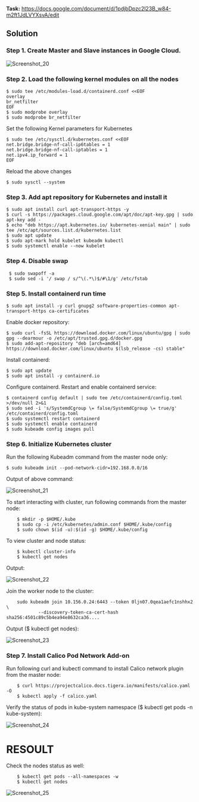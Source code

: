**Task:** https://docs.google.com/document/d/1pdjbDpzc2l23B_w84-m2ft1JdLVYXsvA/edit

## Solution

### Step 1. Create Master and Slave instances in Google Cloud.

![Screenshot_20](https://user-images.githubusercontent.com/79985930/215317078-5efc6abc-38b5-49ed-9ffc-3bd958ab22bd.png)

### Step 2. Load the following kernel modules on all the nodes

    $ sudo tee /etc/modules-load.d/containerd.conf <<EOF
    overlay
    br_netfilter
    EOF
    $ sudo modprobe overlay
    $ sudo modprobe br_netfilter
    
Set the following Kernel parameters for Kubernetes

    $ sudo tee /etc/sysctl.d/kubernetes.conf <<EOF
    net.bridge.bridge-nf-call-ip6tables = 1
    net.bridge.bridge-nf-call-iptables = 1
    net.ipv4.ip_forward = 1
    EOF
    
Reload the above changes

    $ sudo sysctl --system
    
### Step 3. Add apt repository for Kubernetes and install it

    $ sudo apt install curl apt-transport-https -y
    $ curl -s https://packages.cloud.google.com/apt/doc/apt-key.gpg | sudo apt-key add -
    $ echo "deb https://apt.kubernetes.io/ kubernetes-xenial main" | sudo tee /etc/apt/sources.list.d/kubernetes.list
    $ sudo apt update
    $ sudo apt-mark hold kubelet kubeadm kubectl
    $ sudo systemctl enable --now kubelet
    
### Step 4. Disable swap

     $ sudo swapoff -a
     $ sudo sed -i '/ swap / s/^\(.*\)$/#\1/g' /etc/fstab
     
### Step 5. Install containerd run time

    $ sudo apt install -y curl gnupg2 software-properties-common apt-transport-https ca-certificates
    
Enable docker repository:

    $ sudo curl -fsSL https://download.docker.com/linux/ubuntu/gpg | sudo gpg --dearmour -o /etc/apt/trusted.gpg.d/docker.gpg
    $ sudo add-apt-repository "deb [arch=amd64] https://download.docker.com/linux/ubuntu $(lsb_release -cs) stable"
    
Install containerd:

    $ sudo apt update
    $ sudo apt install -y containerd.io
    
Configure containerd. Restart and enable containerd service:

    $ containerd config default | sudo tee /etc/containerd/config.toml >/dev/null 2>&1
    $ sudo sed -i 's/SystemdCgroup \= false/SystemdCgroup \= true/g' /etc/containerd/config.toml
    $ sudo systemctl restart containerd
    $ sudo systemctl enable containerd
    $ sudo kubeadm config images pull
    
### Step 6. Initialize Kubernetes cluster

Run the following Kubeadm command from the master node only:

    $ sudo kubeadm init --pod-network-cidr=192.168.0.0/16
    
Output of above command:
    
![Screenshot_21](https://user-images.githubusercontent.com/79985930/215320387-89f4c5f6-5621-4799-ba8b-7090251395ae.png)
    
To start interacting with cluster, run following commands from the master node:

        $ mkdir -p $HOME/.kube
        $ sudo cp -i /etc/kubernetes/admin.conf $HOME/.kube/config
        $ sudo chown $(id -u):$(id -g) $HOME/.kube/config
        
To view cluster and node status:

        $ kubectl cluster-info
        $ kubectl get nodes
        
Output:

![Screenshot_22](https://user-images.githubusercontent.com/79985930/215320727-70c764c4-31a6-4fb8-90f5-cec79fe99d61.png)

Join the worker node to the cluster:

        sudo kubeadm join 10.156.0.24:6443 --token 0ljn07.0qea1aefc1nshhx2 \
                --discovery-token-ca-cert-hash sha256:4501c89c5b4ea94e8632ca36....

Output ($ kubectl get nodes):

![Screenshot_23](https://user-images.githubusercontent.com/79985930/215321030-4e7f50d4-f5c9-434e-9c8a-ef5e5bff2ec0.png)

### Step 7.  Install Calico Pod Network Add-on

Run following curl and kubectl command to install Calico network plugin from the master node:

        $ curl https://projectcalico.docs.tigera.io/manifests/calico.yaml -O
        $ kubectl apply -f calico.yaml
        
Verify the status of pods in kube-system namespace ($ kubectl get pods -n kube-system):

![Screenshot_24](https://user-images.githubusercontent.com/79985930/215321444-160b506f-9649-4726-8f62-df1dd89fd3b2.png)

# RESOULT

Check the nodes status as well:

        $ kubectl get pods --all-namespaces -w
        $ kubectl get nodes
        
![Screenshot_25](https://user-images.githubusercontent.com/79985930/215321654-b40cbce1-a3f3-4a39-807b-ba5b9be4178b.png)

